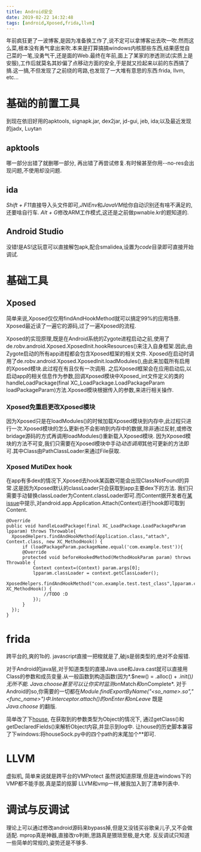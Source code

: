 ```yaml
---
title: Android安全
date: 2019-02-22 14:32:48
tags: [android,Xposed,frida,llvm]
---
```

年前疯狂更了一波博客,是因为准备换工作了,说不定可以拿博客出去吹一吹.然而这么菜,根本没有勇气拿出来吹.本来是打算搞搞windows内核那些东西,结果感觉自己菜的一笔,没勇气干,还是面的Web.最终在年前,面上了某家的渗透测试(实质上是安服),工作后就莫名其妙偏了点移动方面的安全,于是就又捡起来以前的东西搞了搞.这一搞,不但发现了之前绕的弯路,也发现了一大堆有意思的东西:frida, llvm, etc...

# 基础的前置工具
到现在依旧好用的apktools, signapk.jar, dex2jar, jd-gui, jeb, ida;以及最近发现的jadx, Luytan

## apktools
哪一部分出错了就删哪一部分, 再出错了再尝试修复.有时候甚至你用--no-res会出现问题,不使用却没问题.

## ida
*Shift + F11*直接导入头文件即可,*JNIEnv*和*JavaVM*给你自动识别还有啥不满足的,还要啥自行车.
*Alt + G*修改ARM工作模式,这还是之前做pwnable.kr的题知道的.

## Android Studio
没错!是AS!这玩意可以直接解包apk,配合smalidea,设置为*code*目录即可直接开始调试.

# 基础工具
## Xposed
简单来说,Xposed仅仅用findAndHookMethod就可以搞定99%的应用场景.
Xposed最近读了一遍它的源码,过了一遍Xposed的流程.
<!--more-->
Xposed的实现原理,既是在Android系统的Zygote进程启动之前,使用了de.robv.android.Xposed.XposedInit.hookResources()来注入自身框架.因此,由Zygote启动的所有app进程都会包含Xposed框架的相关文件.
Xposed在启动时调用了de.robv.android.Xposed.XposedInit.loadModules(),由此来加载所有启用的Xposed模块.此过程在有且仅有一次调用.
之后Xposed框架会在应用启动后,以启动app的相关信息作为参数,回调Xposed模块中Xposed_int文件定义的类的handleLoadPackage(final XC_LoadPackage.LoadPackageParam loadPackageParam)方法.Xposed模块根据传入的参数,来进行相关操作.

### Xposed免重启更改Xposed模块
因为Xposed只是在loadModules()的时候加载Xposed模块到内存中,此过程只进行一次.Xposed模块的怎么更新也不会影响到内存中的数据,除非通过反射,或修改bridage源码的方式再调用loadModules()重新载入Xposed模块.
因为Xposed模块的方法不可变,我们只需要在Xposed模块中手动*动态调用*其他可更新的方法即可.其中Class由PathClassLoader来通过File获取.

### Xposed MutiDex hook
在app有多dex的情况下,Xposed去hook某函数可能会出现ClassNotFound的异常.这是因为Xposed默认的classLoader只会获取到app主要dex下的方法.
我们只需要手动替换classLoader为Content.classLoader即可.而Content据开发者在[某issue](https://github.com/rovo89/xposedbridge/issues/30#issuecomment-68488797)中提示,对android.app.Application.Attach(Context)进行hook即可取到Content.
```
@Override
public void handleLoadPackage(final XC_LoadPackage.LoadPackageParam lpparam) throws Throwable{
  XposedHelpers.findAndHookMethod(Application.class,"attach", Context.class, new XC_MethodHook() {
      if (loadPackageParam.packageName.equal('com.example.test')){
      @Override
      protected void beforeHookedMethod(MethodHookParam param) throws Throwable {
          Context context=(Context) param.args[0];
          lpparam.classLoader = context.getClassLoader();
          XposedHelpers.findAndHookMethod("con.example.test.test_class",lpparam.classLoader,new XC_MethodHook() {
              //TODO :D
          });
      }
  });
}
```

# frida
跨平台的,爽的1b的.
javascript直接一把梭就是了,破js是弱类型的,绝对不会报错.

对于Android的java层,对于知道类型的直接Java.use和Java.cast就可以直接用Class的参数和成员变量.从一般函数到构造函数(因为*.$new() = .alloc() + .init()*)无所不能. *Java.choose*甚至可以让你实时监测*onMatch*和*onComplete*.
对于Android的so,你需要的一切都在*Module.findExportByName("<so_name>.so","<func_name>")*中.*Interceptor.attach()*的*onEnter*和*onLeave* 既是 *Java.choose* 的翻版.

简单改了下[house](https://github.com/nccgroup/house/wiki/Overview), 在获取到的参数类型为Object的情况下, 通过getClass()和getDeclaredFields()来解析Object内容,并显示到log中. 
让house的历史脚本兼容了下windows:将houseSock.py中的四个path的末尾加个*\*即可.


# LLVM
虚拟机, 简单来说就是跨平台的VMProtect
虽然说知道原理,但是连windows下的VMP都不能手脱.真是菜的抠脚
LLVM和vmp一样,被我加入到了清单列表中.

# 调试与反调试
理论上可以通过修改android源码来bypass掉,但是又没钱买谷歌亲儿子,又不会做适配.
mprop真是神器,直接改ro判断,思路真是猥琐至极,是大佬.
反反调试只知道一些简单的常规的,姿势还是不够多.

